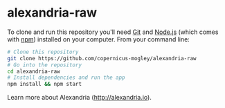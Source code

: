 # alexandria-raw
To clone and run this repository you'll need [Git](https://git-scm.com) and [Node.js](https://nodejs.org/en/download/) (which comes with [npm](http://npmjs.com)) installed on your computer. From your command line:

```bash
# Clone this repository
git clone https://github.com/copernicus-mogley/alexandria-raw
# Go into the repository
cd alexandria-raw
# Install dependencies and run the app
npm install && npm start
```

Learn more about Alexandria (http://alexandria.io).
